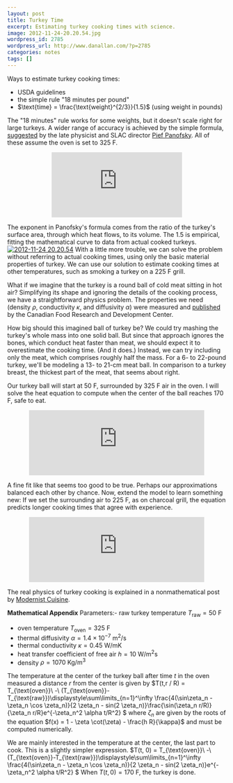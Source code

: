 ```yaml
---
layout: post
title: Turkey Time
excerpt: Estimating turkey cooking times with science.
image: 2012-11-24-20.20.54.jpg
wordpress_id: 2785
wordpress_url: http://www.danallan.com/?p=2785
categories: notes
tags: []
---
```


Ways to estimate turkey cooking times:
- USDA guidelines
- the simple rule "18 minutes per pound"
- $\text{time} = \frac{\text{weight}^{2/3}}{1.5}$ (using weight in pounds)

The "18 minutes" rule works for some weights, but it doesn't scale right for large turkeys. A wider range of accuracy is achieved by the simple formula, [suggested](http://www.symmetrymagazine.org/breaking/2008/11/26/the-panofsky-turkey-constant) by the late physicist and SLAC director [Pief Panofsky](http://en.wikipedia.org/wiki/Wolfgang_K._H._Panofsky). All of these assume the oven is set to 325 F.
<embed class="svg-image" src="http://www.danallan.com/wp-content/uploads/2012/11/turkey-comparison-of-methods.svg" style="display: block; margin: auto; margin-top: 1em; margin-bottom: 1em;" />
The exponent in Panofsky's formula comes from the ratio of the turkey's surface area, through which heat flows, to its volume. The 1.5 is empirical, fitting the mathematical curve to data from actual cooked turkeys.
[![](http://www.danallan.com/wp-content/uploads/2012/11/2012-11-24-20.20.54-340x570.jpg "2012-11-24 20.20.54")](http://www.danallan.com/wp-content/uploads/2012/11/2012-11-24-20.20.54.jpg)
With a little more trouble, we can solve the problem without referring to actual cooking times, using only the basic material properties of turkey. We can use our solution to estimate cooking times at other temperatures, such as smoking a turkey on a 225 F grill.

What if we imagine that the turkey is a round ball of cold meat sitting in hot air? Simplifying its shape and ignoring the details of the cooking process, we have a straightforward physics problem. The properties we need (density $\rho$, conductivity $\kappa$, and diffusivity $\alpha$) were measured and [published](http://www.nt.ntnu.no/users/skoge/prost/proceedings/aiche-2005/topical/pdffiles/T9/papers/554a.pdf) by the Canadian Food Research and Development Center.

How big should this imagined ball of turkey be? We could try mashing the turkey's whole mass into one solid ball. But since that approach ignores the bones, which conduct heat faster than meat, we should expect it to overestimate the cooking time. (And it does.) Instead, we can try including only the meat, which comprises roughly half the mass. For a 6- to 22-pound turkey, we'll be modeling a 13- to 21-cm meat ball. In comparison to a turkey breast, the thickest part of the meat, that seems about right.

Our turkey ball will start at 50 F, surrounded by 325 F air in the oven. I will solve the heat equation to compute when the center of the ball reaches 170 F, safe to eat.
<embed src="http://www.danallan.com/wp-content/uploads/2012/11/turkey-methods-with-heat-equation.svg" width="80%" style="display: block; margin: auto; margin-top: 1em; margin-bottom: 1em;" />
A fine fit like that seems too good to be true. Perhaps our approximations balanced each other by chance. Now, extend the model to learn something new: If we set the surrounding air to 225 F, as on charcoal grill, the equation predicts longer cooking times that agree with experience.
<embed src="http://www.danallan.com/wp-content/uploads/2012/11/turkey-oven-vs-grill.svg" width="80%" style="display: block; margin: auto; margin-top: 1em; margin-bottom: 1em;" />
The real physics of turkey cooking is explained in a nonmathematical post by [Modernist Cuisine](http://modernistcuisine.com/2012/11/turkey-tips/).
<!--more Click to read the mathematical appendix. -->
**Mathematical Appendix**
Parameters:- raw turkey temperature $T_{\text{raw}} = 50 \text{ F}$
- oven temperature $T_{\text{oven}} = 325 \text{ F}$
- thermal diffusivity $\alpha = 1.4\times10^{-7} \text{ m}^2\text{/s}$
- thermal conductivity $\kappa = 0.45 \text{ W/mK}$
- heat transfer coefficient of free air $h = 10 \text{ W/m}^2\text{s}$
- density $\rho = 1070 \text{ Kg/m}^3$

The temperature at the center of the turkey ball after time $t$ in the oven measured a distance $r$ from the center is given by
$T(t,r / R) = T_{\text{oven}}\ -\ (T_{\text{oven}}-T_{\text{raw}})\displaystyle\sum\limits_{n=1}^\infty \frac{4(\sin\zeta_n - \zeta_n \cos \zeta_n)}{2 \zeta_n - sin(2 \zeta_n)}\frac{\sin(\zeta_n r/R)}{\zeta_n r/R}e^{-\zeta_n^2 \alpha t/R^2} $
where $\zeta_n$ are given by the roots of the equation $f(x) = 1 - \zeta \cot(\zeta) - \frac{h R}{\kappa}$ and must be computed numerically.

We are mainly interested in the temperature at the center, the last part to cook. This is a slightly simpler expression.
$T(t, 0) = T_{\text{oven}}\ -\ (T_{\text{oven}}-T_{\text{raw}})\displaystyle\sum\limits_{n=1}^\infty \frac{4(\sin\zeta_n - \zeta_n \cos \zeta_n)}{2 \zeta_n - sin(2 \zeta_n)}e^{-\zeta_n^2 \alpha t/R^2} $
When $T(t, 0) = 170 \text{ F}$, the turkey is done.
